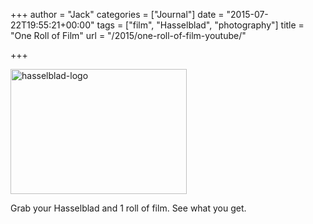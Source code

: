+++
author = "Jack"
categories = ["Journal"]
date = "2015-07-22T19:55:21+00:00"
tags = ["film", "Hasselblad", "photography"]
title = "One Roll of Film"
url = "/2015/one-roll-of-film-youtube/"

+++

<img class=" size-full wp-image-4768 alignnone" src="/img/2015/07/hasselblad-logo.jpg" alt="hasselblad-logo" width="282" height="200" />

<span class="embed-youtube" style="text-align:center; display: block;"></span>

Grab your Hasselblad and 1 roll of film. See what you get.